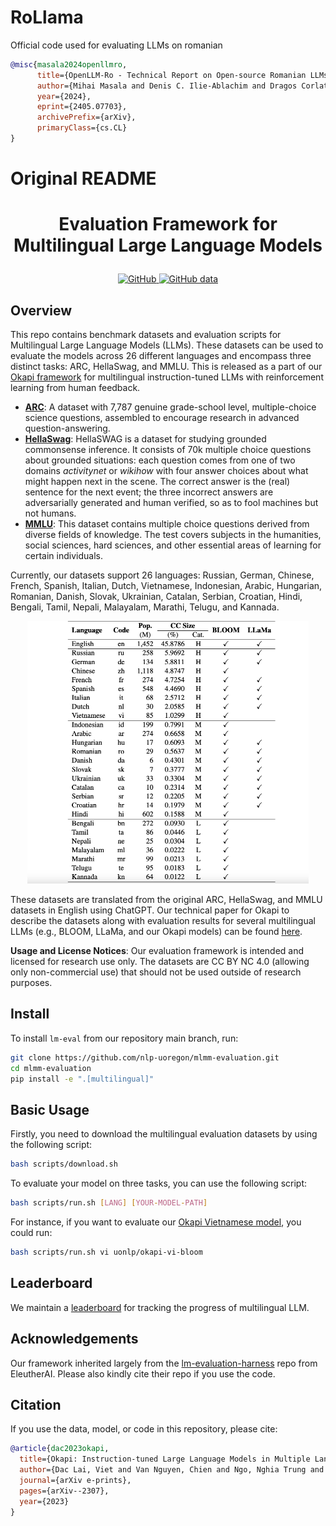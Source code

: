 # RoLlama

Official code used for evaluating LLMs on romanian

```bibtex
@misc{masala2024openllmro,
      title={OpenLLM-Ro - Technical Report on Open-source Romanian LLMs trained starting from Llama 2}, 
      author={Mihai Masala and Denis C. Ilie-Ablachim and Dragos Corlatescu and Miruna Zavelca and Marius Leordeanu and Horia Velicu and Marius Popescu and Mihai Dascalu and Traian Rebedea},
      year={2024},
      eprint={2405.07703},
      archivePrefix={arXiv},
      primaryClass={cs.CL}
}
```
# Original README


<h1 align="center"> <p> Evaluation Framework for Multilingual Large Language Models </p></h1>

<div align="center">
    <a href="https://github.com/nlp-uoregon/mlmm-evaluation/blob/main/LICENSE">
        <img alt="GitHub" src="https://img.shields.io/badge/Code%20License-Apache_2.0-green.svg">
    </a>
    <a href="https://github.com/nlp-uoregon/mlmm-evaluation/blob/main/DATA_LICENSE">
        <img alt="GitHub data" src="https://img.shields.io/badge/Data%20License-CC%20By%20NC%204.0-red.svg">
    </a>
</div>

## Overview

This repo contains benchmark datasets and evaluation scripts for Multilingual Large Language Models (LLMs). These datasets can be used to evaluate the models across 26 different languages and encompass three distinct tasks: ARC, HellaSwag, and MMLU. This is released as a part of our [Okapi framework](https://github.com/nlp-uoregon/Okapi) for multilingual instruction-tuned LLMs with reinforcement learning from human feedback.


- [**ARC**](https://allenai.org/data/arc): A dataset with 7,787 genuine grade-school level, multiple-choice science questions, assembled to encourage research in advanced question-answering.
- [**HellaSwag**](https://allenai.org/data/hellaswag): HellaSWAG is a dataset for studying grounded commonsense inference. It consists of 70k multiple choice questions about grounded situations: each question comes from one of two domains *activitynet* or *wikihow* with four answer choices about what might happen next in the scene. The correct answer is the (real) sentence for the next event; the three incorrect answers are adversarially generated and human verified, so as to fool machines but not humans.
- [**MMLU**](https://arxiv.org/pdf/2009.03300.pdf): This dataset contains multiple choice questions derived from diverse fields of knowledge. The test covers subjects in the humanities, social sciences, hard sciences, and other essential areas of learning for certain individuals.

Currently, our datasets support 26 languages: Russian, German, Chinese, French, Spanish, Italian, Dutch, Vietnamese, Indonesian, Arabic, Hungarian, Romanian, Danish, Slovak, Ukrainian, Catalan, Serbian, Croatian, Hindi, Bengali, Tamil, Nepali, Malayalam, Marathi, Telugu, and Kannada. 

<p align="center">
<img src="assets/Okapi_Languages.png" width="450"/>
</p>

These datasets are translated from the original ARC, HellaSwag, and MMLU datasets in English using ChatGPT. Our technical paper for Okapi to describe the datasets along with evaluation results for several multilingual LLMs (e.g., BLOOM, LLaMa, and our Okapi models) can be found [here](https://arxiv.org/pdf/2307.16039.pdf).

**Usage and License Notices**: Our evaluation framework is intended and licensed for research use only. The datasets are CC BY NC 4.0 (allowing only non-commercial use) that should not be used outside of research purposes.

## Install

To install `lm-eval` from our repository main branch, run:

```bash
git clone https://github.com/nlp-uoregon/mlmm-evaluation.git
cd mlmm-evaluation
pip install -e ".[multilingual]"
```

## Basic Usage
Firstly, you need to download the multilingual evaluation datasets by using the following script:
```bash
bash scripts/download.sh
```

To evaluate your model on three tasks, you can use the following script:
```bash
bash scripts/run.sh [LANG] [YOUR-MODEL-PATH]
```

For instance, if you want to evaluate our [Okapi Vietnamese model](https://huggingface.co/uonlp/okapi-vi-bloom), you could run:
```bash
bash scripts/run.sh vi uonlp/okapi-vi-bloom
```

## Leaderboard

We maintain a [leaderboard](https://huggingface.co/spaces/uonlp/open_multilingual_llm_leaderboard) for tracking the progress of multilingual LLM. 

## Acknowledgements
Our framework inherited largely from the [lm-evaluation-harness](https://github.com/EleutherAI/lm-evaluation-harness) repo from EleutherAI. Please also kindly cite their repo if you use the code.

## Citation
If you use the data, model, or code in this repository, please cite:

```bibtex
@article{dac2023okapi,
  title={Okapi: Instruction-tuned Large Language Models in Multiple Languages with Reinforcement Learning from Human Feedback},
  author={Dac Lai, Viet and Van Nguyen, Chien and Ngo, Nghia Trung and Nguyen, Thuat and Dernoncourt, Franck and Rossi, Ryan A and Nguyen, Thien Huu},
  journal={arXiv e-prints},
  pages={arXiv--2307},
  year={2023}
}
```
